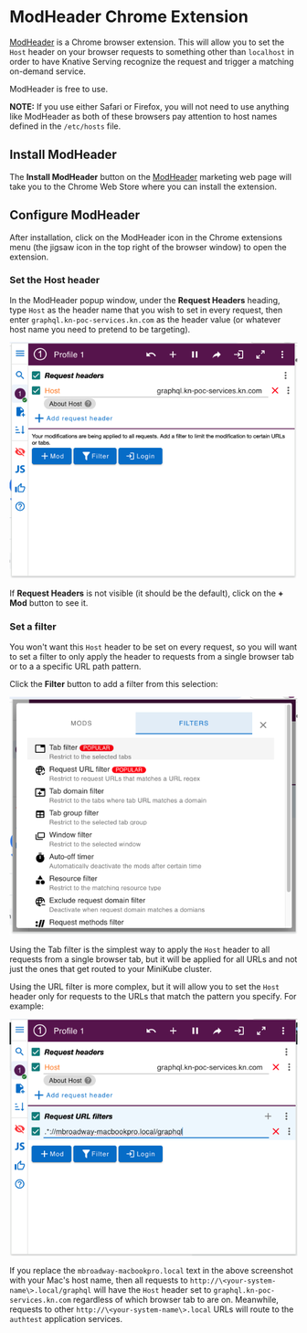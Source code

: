 # ModHeader Chrome Extension

[ModHeader](https://modheader.com/modheader) is a Chrome browser extension. This will allow you to set the `Host` 
header on your browser requests to something other than `localhost` in order to have Knative Serving recognize the 
request and trigger a matching on-demand service.

ModHeader is free to use.

**NOTE:** If you use either Safari or Firefox, you will not need to use anything like ModHeader as both of these
browsers pay attention to host names defined in the `/etc/hosts` file.

## Install ModHeader

The **Install ModHeader** button on the [ModHeader](https://modheader.com/modheader) marketing web page will take 
you to the Chrome Web Store where you can install the extension. 

## Configure ModHeader

After installation, click on the ModHeader icon in the Chrome extensions menu (the jigsaw icon in the top right of the
browser window) to open the extension.

### Set the Host header

In the ModHeader popup window, under the **Request Headers** heading, type `Host` as the header name that you wish to 
set in every request, then enter `graphql.kn-poc-services.kn.com` as the header value (or whatever host name you
need to pretend to be targeting).

![ModHeader popup window](modheader-host.png)

If **Request Headers** is not visible (it should be the default), click on the **+ Mod** button to see it.

### Set a filter

You won't want this `Host` header to be set on every request, so you will want to set a filter to only apply the 
header to requests from a single browser tab or to a a specific URL path pattern. 

Click the **Filter** button to add a filter from this selection:

![ModHeader filter options](modheader-filters.png)

Using the Tab filter is the simplest way to apply the `Host` header to all requests from a single browser tab, but it
will be applied for all URLs and not just the ones that get routed to your MiniKube cluster.

Using the URL filter is more complex, but it will allow you to set the `Host` header only for requests to the URLs
that match the pattern you specify. For example:

![ModHeader URL filter](modheader-url-filter.png)

If you replace the `mbroadway-macbookpro.local` text in the above screenshot with your Mac's host name, then all
requests to `http://\<your-system-name\>.local/graphql` will have the `Host` header set to 
`graphql.kn-poc-services.kn.com` regardless of which browser tab to are on. Meanwhile, requests to other
`http://\<your-system-name\>.local` URLs will route to the `authtest` application services.

